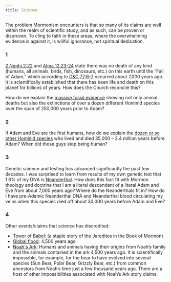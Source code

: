 ```yaml
---
title: Science
---
```


<RedTitleBar
  title="Science"
  subtitle="Concerns & Questions"
/>

<QuoteWithReference
  quote="Since the Gospel embraces all truth, there can never be any genuine contradictions between true science and true religion...I am obliged, as a Latter-day Saint, to believe whatever is true, regardless of the source."
  attribution="Henry Eyring"
  source="Faith of a Scientist, P.12,31"
/>

<QuoteWithReference
  quote="Latter-day revelation teaches that there was **no death on this earth before the fall of Adam**. Indeed, death entered the world as a direct result of the Fall."
  source="2017 LDS Bible Dictionary Topic: Death"
/>

<QuoteWithReference
  quote="4000 B.C. – Fall of Adam"
  source="2017 LDS Bible Dictionary Topic: Chronology of the Old Testament"
/>

<QuoteWithReference
  quote="More than 90 percent of all organisms that have ever lived on Earth are extinct...At least a handful of times in the last 500 million years, 50 to more than 90 percent of all species on Earth have disappeared in a geological blink of the eye."
  attribution="National Geographic"
  source="Mass Extinctions"
/>

The problem Mormonism encounters is that so many of its claims are well within the realm of scientific study, and as such, can be proven or disproven. To cling to faith in these areas, where the overwhelming evidence is against it, is willful ignorance, not spiritual dedication.

### 1

[2 Nephi 2:22](https://cesletter.org/science/1) and [Alma 12:23-24](https://www.cesletter.org/science/2) state there was no death of any kind (humans, all animals, birds, fish, dinosaurs, etc.) on this earth until the “Fall of Adam,” which according to [D&C 77:6-7](https://www.cesletter.org/science/3) occurred about 7,000 years ago. It is scientifically established that there has been life and death on this planet for billions of years. How does the Church reconcile this?

How do we explain the [massive fossil evidence](https://www.cesletter.org/science/4) showing not only animal deaths but also the extinctions of over a dozen different Hominid species over the span of 250,000 years prior to Adam?

### 2

If Adam and Eve are the first humans, how do we explain the [dozen or so other Hominid species](https://www.cesletter.org/science/5) who lived and died 35,000 – 2.4 million years before Adam? When did those guys stop being human?

### 3

Genetic science and testing has advanced significantly the past few decades. I was surprised to learn from results of my own genetic test that 1.6% of my DNA is [Neanderthal](https://www.cesletter.org/science/6). How does this fact fit with Mormon theology and doctrine that I am a literal descendant of a literal Adam and Eve from about 7,000 years ago? Where do the Neanderthals fit in? How do I have pre-Adamic Neanderthal DNA and Neanderthal blood circulating my veins when this species died off about 33,000 years before Adam and Eve?

### 4

Other events/claims that science has discredited:

* [Tower of Babel](https://www.cesletter.org/science/7): (a staple story of the Jaredites in the Book of Mormon)
* [Global flood](https://www.cesletter.org/science/8): 4,500 years ago
* [Noah's Ark](https://www.cesletter.org/science/8): Humans and animals having their origins from Noah’s family and the animals contained in the ark 4,500 years ago. It is scientifically impossible, for example, for the bear to have evolved into several species (Sun Bear, Polar Bear, Grizzly Bear, etc.) from common ancestors from Noah’s time just a few thousand years ago. There are a host of other impossibilities associated with Noah’s Ark story claims.